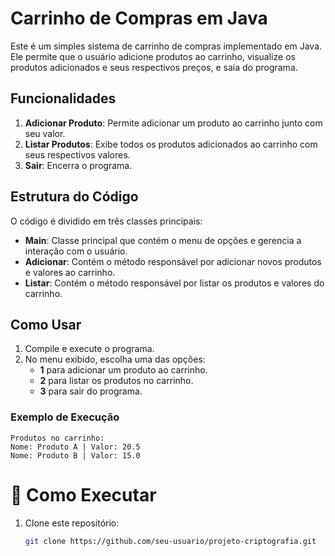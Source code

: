 # Carrinho de Compras em Java

Este é um simples sistema de carrinho de compras implementado em Java. Ele permite que o usuário adicione produtos ao carrinho, visualize os produtos adicionados e seus respectivos preços, e saia do programa.

## Funcionalidades

1. **Adicionar Produto**: Permite adicionar um produto ao carrinho junto com seu valor.
2. **Listar Produtos**: Exibe todos os produtos adicionados ao carrinho com seus respectivos valores.
3. **Sair**: Encerra o programa.

## Estrutura do Código

O código é dividido em três classes principais:

- **Main**: Classe principal que contém o menu de opções e gerencia a interação com o usuário.
- **Adicionar**: Contém o método responsável por adicionar novos produtos e valores ao carrinho.
- **Listar**: Contém o método responsável por listar os produtos e valores do carrinho.

## Como Usar

1. Compile e execute o programa.
2. No menu exibido, escolha uma das opções:
   - **1** para adicionar um produto ao carrinho.
   - **2** para listar os produtos no carrinho.
   - **3** para sair do programa.

### Exemplo de Execução

    Produtos no carrinho:
    Nome: Produto A | Valor: 20.5
    Nome: Produto B | Valor: 15.0
# 🚀 Como Executar

1. Clone este repositório:
   ```bash
   git clone https://github.com/seu-usuario/projeto-criptografia.git
